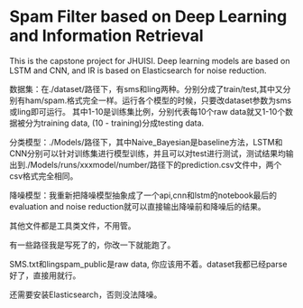 # Spam Filter based on Deep Learning and Information Retrieval

This is the capstone project for JHUISI. Deep learning models are based on LSTM and CNN, and IR is based on Elasticsearch for noise reduction.

数据集：在./dataset/路径下，有sms和ling两种。分别分成了train/test,其中又分别有ham/spam.格式完全一样。运行各个模型的时候，只要改dataset参数为sms或ling即可运行。 其中1-10是训练集比例，分别代表每10个raw data就又1-10个数据被分为training data, (10 - training)分成testing data.

分类模型：./Models/路径下，其中Naive_Bayesian是baseline方法，LSTM和CNN分别可以针对训练集进行模型训练，并且可以对test进行测试，测试结果均输出到./Models/runs/xxxmodel/number/路径下的prediction.csv文件中，两个csv格式完全相同。

降噪模型：我重新把降噪模型抽象成了一个api,cnn和lstm的notebook最后的evaluation and noise reduction就可以直接输出降噪前和降噪后的结果。

其他文件都是工具类文件，不用管。

有一些路径我是写死了的，你改一下就能跑了。

SMS.txt和lingspam_public是raw data, 你应该用不着。dataset我都已经parse好了，直接用就行。

还需要安装Elasticsearch，否则没法降噪。

